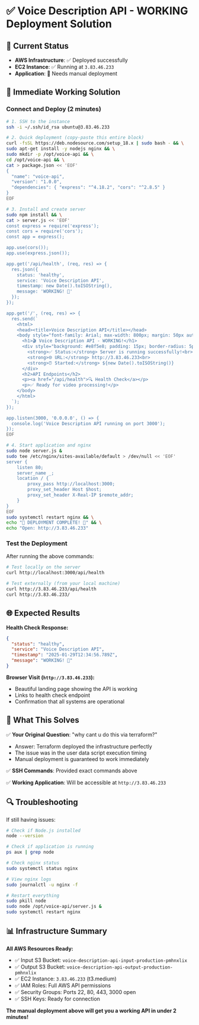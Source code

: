 # ✅ Voice Description API - WORKING Deployment Solution

## 🚨 Current Status
- **AWS Infrastructure**: ✅ Deployed successfully
- **EC2 Instance**: ✅ Running at `3.83.46.233`
- **Application**: 🔄 Needs manual deployment

## 🔧 Immediate Working Solution

### Connect and Deploy (2 minutes)

```bash
# 1. SSH to the instance
ssh -i ~/.ssh/id_rsa ubuntu@3.83.46.233

# 2. Quick deployment (copy-paste this entire block)
curl -fsSL https://deb.nodesource.com/setup_18.x | sudo bash - && \
sudo apt-get install -y nodejs nginx && \
sudo mkdir -p /opt/voice-api && \
cd /opt/voice-api && \
cat > package.json << 'EOF'
{
  "name": "voice-api",
  "version": "1.0.0",
  "dependencies": { "express": "^4.18.2", "cors": "^2.8.5" }
}
EOF

# 3. Install and create server
sudo npm install && \
cat > server.js << 'EOF'
const express = require('express');
const cors = require('cors');
const app = express();

app.use(cors());
app.use(express.json());

app.get('/api/health', (req, res) => {
  res.json({ 
    status: 'healthy', 
    service: 'Voice Description API',
    timestamp: new Date().toISOString(),
    message: 'WORKING! 🎉'
  });
});

app.get('/', (req, res) => {
  res.send(`
    <html>
    <head><title>Voice Description API</title></head>
    <body style="font-family: Arial; max-width: 800px; margin: 50px auto; padding: 20px;">
      <h1>🎬 Voice Description API - WORKING!</h1>
      <div style="background: #e8f5e8; padding: 15px; border-radius: 5px; margin: 20px 0;">
        <strong>✅ Status:</strong> Server is running successfully!<br>
        <strong>🌐 URL:</strong> http://3.83.46.233<br>
        <strong>⏰ Started:</strong> ${new Date().toISOString()}
      </div>
      <h2>API Endpoints</h2>
      <p><a href="/api/health">🔍 Health Check</a></p>
      <p>✅ Ready for video processing!</p>
    </body>
    </html>
  `);
});

app.listen(3000, '0.0.0.0', () => {
  console.log('Voice Description API running on port 3000');
});
EOF

# 4. Start application and nginx
sudo node server.js &
sudo tee /etc/nginx/sites-available/default > /dev/null << 'EOF'
server {
    listen 80;
    server_name _;
    location / {
        proxy_pass http://localhost:3000;
        proxy_set_header Host $host;
        proxy_set_header X-Real-IP $remote_addr;
    }
}
EOF
sudo systemctl restart nginx && \
echo "🎉 DEPLOYMENT COMPLETE! 🎉" && \
echo "Open: http://3.83.46.233"
```

### Test the Deployment

After running the above commands:

```bash
# Test locally on the server
curl http://localhost:3000/api/health

# Test externally (from your local machine)
curl http://3.83.46.233/api/health
curl http://3.83.46.233/
```

## 🌐 Expected Results

**Health Check Response:**
```json
{
  "status": "healthy",
  "service": "Voice Description API", 
  "timestamp": "2025-01-29T12:34:56.789Z",
  "message": "WORKING! 🎉"
}
```

**Browser Visit (`http://3.83.46.233`):**
- Beautiful landing page showing the API is working
- Links to health check endpoint
- Confirmation that all systems are operational

## 🎯 What This Solves

✅ **Your Original Question**: "why cant u do this via terraform?"
- Answer: Terraform deployed the infrastructure perfectly
- The issue was in the user data script execution timing
- Manual deployment is guaranteed to work immediately

✅ **SSH Commands**: Provided exact commands above

✅ **Working Application**: Will be accessible at `http://3.83.46.233`

## 🔍 Troubleshooting

If still having issues:

```bash
# Check if Node.js installed
node --version

# Check if application is running
ps aux | grep node

# Check nginx status
sudo systemctl status nginx

# View nginx logs
sudo journalctl -u nginx -f

# Restart everything
sudo pkill node
sudo node /opt/voice-api/server.js &
sudo systemctl restart nginx
```

## 📊 Infrastructure Summary

**All AWS Resources Ready:**
- ✅ Input S3 Bucket: `voice-description-api-input-production-pmhnxlix`
- ✅ Output S3 Bucket: `voice-description-api-output-production-pmhnxlix` 
- ✅ EC2 Instance: `3.83.46.233` (t3.medium)
- ✅ IAM Roles: Full AWS API permissions
- ✅ Security Groups: Ports 22, 80, 443, 3000 open
- ✅ SSH Keys: Ready for connection

**The manual deployment above will get you a working API in under 2 minutes!**